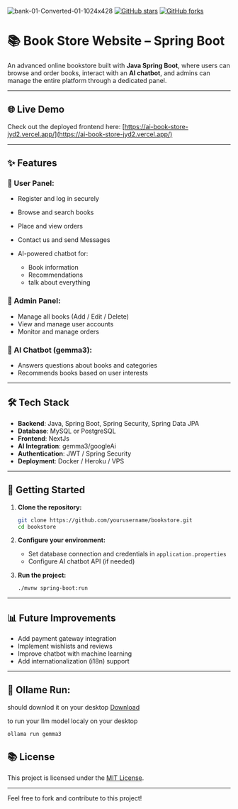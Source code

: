 ![bank-01-Converted-01-1024x428](https://github.com/user-attachments/assets/8235a88a-2d3b-4cb3-8fee-676c8521c1a0)
[![GitHub stars](https://img.shields.io/github/stars/iampawan/FlutterExampleApps.svg?style=social&label=Star)](https://github.com/amirziyacode)
[![GitHub forks](https://img.shields.io/github/forks/iampawan/FlutterExampleApps.svg?style=social&label=Fork)](https://github.com/amirziyacode?tab=repositories)


# 📚 Book Store Website – Spring Boot

An advanced online bookstore built with **Java Spring Boot**, where users can browse and order books, interact with an **AI chatbot**, and admins can manage the entire platform through a dedicated panel.

---

## 🌐 Live Demo

Check out the deployed frontend here: [https://ai-book-store-jyd2.vercel.app/](https://ai-book-store-jyd2.vercel.app/)

---

## ✨ Features

### 👤 User Panel:

* Register and log in securely
* Browse and search books
* Place and view orders
* Contact us and send  Messages
* AI-powered chatbot for:

  * Book information
  * Recommendations
  * talk about everything

### 🔧 Admin Panel:

* Manage all books (Add / Edit / Delete)
* View and manage user accounts
* Monitor and manage orders

### 🤖 AI Chatbot (gemma3):

* Answers questions about books and categories
* Recommends books based on user interests

---

## 🛠️ Tech Stack

* **Backend**: Java, Spring Boot, Spring Security, Spring Data JPA
* **Database**: MySQL or PostgreSQL
* **Frontend**: NextJs
* **AI Integration**: gemma3/googleAi
* **Authentication**: JWT / Spring Security
* **Deployment**: Docker / Heroku / VPS

---

## 🚀 Getting Started

1. **Clone the repository:**

   ```bash
   git clone https://github.com/yourusername/bookstore.git
   cd bookstore
   ```

2. **Configure your environment:**

   * Set database connection and credentials in `application.properties`
   * Configure AI chatbot API (if needed)

3. **Run the project:**

   ```bash
   ./mvnw spring-boot:run
   ```

---

## 📊 Future Improvements

* Add payment gateway integration
* Implement wishlists and reviews
* Improve chatbot with machine learning
* Add internationalization (i18n) support

---

## 🤖 Ollame Run:
should downlod it on your desktop [Download](https://ollama.com)

to run your llm model localy on your desktop

```bash
ollama run gemma3
```


## 📚 License

This project is licensed under the [MIT License](LICENSE).

---

Feel free to fork and contribute to this project!
